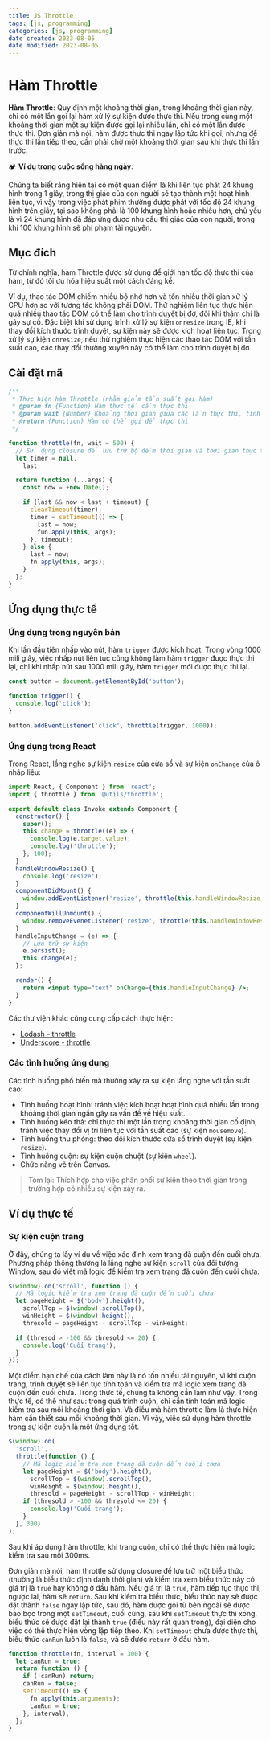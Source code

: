 ```yaml
---
title: JS Throttle
tags: [js, programming]
categories: [js, programming]
date created: 2023-08-05
date modified: 2023-08-05
---
```


# Hàm Throttle

**Hàm Throttle**: Quy định một khoảng thời gian, trong khoảng thời gian này, chỉ có một lần gọi lại hàm xử lý sự kiện được thực thi. Nếu trong cùng một khoảng thời gian một sự kiện được gọi lại nhiều lần, chỉ có một lần được thực thi. Đơn giản mà nói, hàm được thực thi ngay lập tức khi gọi, nhưng để thực thi lần tiếp theo, cần phải chờ một khoảng thời gian sau khi thực thi lần trước.

🏕 **Ví dụ trong cuộc sống hàng ngày**:

Chúng ta biết rằng hiện tại có một quan điểm là khi liên tục phát 24 khung hình trong 1 giây, trong thị giác của con người sẽ tạo thành một hoạt hình liên tục, vì vậy trong việc phát phim thường được phát với tốc độ 24 khung hình trên giây, tại sao không phải là 100 khung hình hoặc nhiều hơn, chủ yếu là vì 24 khung hình đã đáp ứng được nhu cầu thị giác của con người, trong khi 100 khung hình sẽ phí phạm tài nguyên.

## Mục đích

Từ chính nghĩa, hàm Throttle được sử dụng để giới hạn tốc độ thực thi của hàm, từ đó tối ưu hóa hiệu suất một cách đáng kể.

Ví dụ, thao tác DOM chiếm nhiều bộ nhớ hơn và tốn nhiều thời gian xử lý CPU hơn so với tương tác không phải DOM. Thử nghiệm liên tục thực hiện quá nhiều thao tác DOM có thể làm cho trình duyệt bị đơ, đôi khi thậm chí là gây sự cố. Đặc biệt khi sử dụng trình xử lý sự kiện `onresize` trong IE, khi thay đổi kích thước trình duyệt, sự kiện này sẽ được kích hoạt liên tục. Trong xử lý sự kiện `onresize`, nếu thử nghiệm thực hiện các thao tác DOM với tần suất cao, các thay đổi thường xuyên này có thể làm cho trình duyệt bị đơ.

## Cài đặt mã

```js
/**
 * Thực hiện hàm Throttle (nhằm giảm tần suất gọi hàm)
 * @param fn {Function} Hàm thực tế cần thực thi
 * @param wait {Number} Khoảng thời gian giữa các lần thực thi, tính bằng mili giây (ms), mặc định là 100ms
 * @return {Function} Hàm có thể gọi để thực thi
 */

function throttle(fn, wait = 500) {
  // Sử dụng closure để lưu trữ bộ đếm thời gian và thời gian thực thi lần cuối
  let timer = null,
    last;

  return function (...args) {
    const now = +new Date();

    if (last && now < last + timeout) {
      clearTimeout(timer);
      timer = setTimeout(() => {
        last = now;
        fun.apply(this, args);
      }, timeout);
    } else {
      last = now;
      fn.apply(this, args);
    }
  };
}
```

## Ứng dụng thực tế

### Ứng dụng trong nguyên bản

Khi lần đầu tiên nhấp vào nút, hàm `trigger` được kích hoạt. Trong vòng 1000 mili giây, việc nhấp nút liên tục cũng không làm hàm `trigger` được thực thi lại, chỉ khi nhấp nút sau 1000 mili giây, hàm `trigger` mới được thực thi lại.

```js
const button = document.getElementById('button');

function trigger() {
  console.log('click');
}

button.addEventListener('click', throttle(trigger, 1000));
```

### Ứng dụng trong React

Trong React, lắng nghe sự kiện `resize` của cửa sổ và sự kiện `onChange` của ô nhập liệu:

```jsx
import React, { Component } from 'react';
import { throttle } from '@utils/throttle';

export default class Invoke extends Component {
  constructor() {
    super();
    this.change = throttle((e) => {
      console.log(e.target.value);
      console.log('throttle');
    }, 100);
  }
  handleWindowResize() {
    console.log('resize');
  }
  componentDidMount() {
    window.addEventListener('resize', throttle(this.handleWindowResize, 100));
  }
  componentWillUnmount() {
    window.removeEvenetListener('resize', throttle(this.handleWindowResize), 100);
  }
  handleInputChange = (e) => {
    // Lưu trữ sự kiện
    e.persist();
    this.change(e);
  };

  render() {
    return <input type="text" onChange={this.handleInputChange} />;
  }
}
```

Các thư viện khác cũng cung cấp cách thực hiện:

- [Lodash - throttle](https://github.com/lodash/lodash/blob/master/throttle.js)
- [Underscore - throttle](https://underscorejs.org/#throttle)

### Các tình huống ứng dụng

Các tình huống phổ biến mà thường xảy ra sự kiện lắng nghe với tần suất cao:

- Tình huống hoạt hình: tránh việc kích hoạt hoạt hình quá nhiều lần trong khoảng thời gian ngắn gây ra vấn đề về hiệu suất.
- Tình huống kéo thả: chỉ thực thi một lần trong khoảng thời gian cố định, tránh việc thay đổi vị trí liên tục với tần suất cao (sự kiện `mousemove`).
- Tình huống thu phóng: theo dõi kích thước cửa sổ trình duyệt (sự kiện `resize`).
- Tình huống cuộn: sự kiện cuộn chuột (sự kiện `wheel`).
- Chức năng vẽ trên Canvas.

> Tóm lại: Thích hợp cho việc phân phối sự kiện theo thời gian trong trường hợp có nhiều sự kiện xảy ra.

## Ví dụ thực tế

### Sự kiện cuộn trang

Ở đây, chúng ta lấy ví dụ về việc xác định xem trang đã cuộn đến cuối chưa. Phương pháp thông thường là lắng nghe sự kiện `scroll` của đối tượng Window, sau đó viết mã logic để kiểm tra xem trang đã cuộn đến cuối chưa.

```js
$(window).on('scroll', function () {
  // Mã logic kiểm tra xem trang đã cuộn đến cuối chưa
  let pageHeight = $('body').height(),
    scrollTop = $(window).scrollTop(),
    winHeight = $(window).height(),
    thresold = pageHeight - scrollTop - winHeight;

  if (thresod > -100 && thresold <= 20) {
    console.log('Cuối trang');
  }
});
```

Một điểm hạn chế của cách làm này là nó tốn nhiều tài nguyên, vì khi cuộn trang, trình duyệt sẽ liên tục tính toán và kiểm tra mã logic xem trang đã cuộn đến cuối chưa. Trong thực tế, chúng ta không cần làm như vậy. Trong thực tế, có thể như sau: trong quá trình cuộn, chỉ cần tính toán mã logic kiểm tra sau mỗi khoảng thời gian. Và điều mà hàm throttle làm là thực hiện hàm cần thiết sau mỗi khoảng thời gian. Vì vậy, việc sử dụng hàm throttle trong sự kiện cuộn là một ứng dụng tốt.

```js
$(window).on(
  'scroll',
  throttle(function () {
    // Mã logic kiểm tra xem trang đã cuộn đến cuối chưa
    let pageHeight = $('body').height(),
      scrollTop = $(window).scrollTop(),
      winHeight = $(window).height(),
      thresold = pageHeight - scrollTop - winHeight;
    if (thresold > -100 && thresold <= 20) {
      console.log('Cuối trang');
    }
  }, 300)
);
```

Sau khi áp dụng hàm throttle, khi trang cuộn, chỉ có thể thực hiện mã logic kiểm tra sau mỗi 300ms.

Đơn giản mà nói, hàm throttle sử dụng closure để lưu trữ một biểu thức (thường là biểu thức định danh thời gian) và kiểm tra xem biểu thức này có giá trị là `true` hay không ở đầu hàm. Nếu giá trị là `true`, hàm tiếp tục thực thi, ngược lại, hàm sẽ `return`. Sau khi kiểm tra biểu thức, biểu thức này sẽ được đặt thành `false` ngay lập tức, sau đó, hàm được gọi từ bên ngoài sẽ được bao bọc trong một `setTimeout`, cuối cùng, sau khi `setTimeout` thực thi xong, biểu thức sẽ được đặt lại thành `true` (điều này rất quan trọng), đại diện cho việc có thể thực hiện vòng lặp tiếp theo. Khi `setTimeout` chưa được thực thi, biểu thức `canRun` luôn là `false`, và sẽ được `return` ở đầu hàm.

```js
function throttle(fn, interval = 300) {
  let canRun = true;
  return function () {
    if (!canRun) return;
    canRun = false;
    setTimeout(() => {
      fn.apply(this.arguments);
      canRun = true;
    }, interval);
  };
}
```

